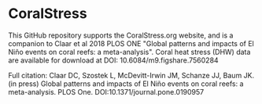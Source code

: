 # CoralStress
This GitHub repository supports the CoralStress.org website, and is a companion to Claar et al 2018 PLOS ONE "Global patterns and impacts of El Niño events on coral reefs: a meta-analysis". Coral heat stress (DHW) data are available for download at DOI: 10.6084/m9.figshare.7560284
 
  
Full citation: Claar DC, Szostek L, McDevitt-Irwin JM, Schanze JJ, Baum JK. (in press) Global patterns and impacts of El Niño events on coral reefs: a meta-analysis. PLOS One. DOI:10.1371/journal.pone.0190957
  
  

